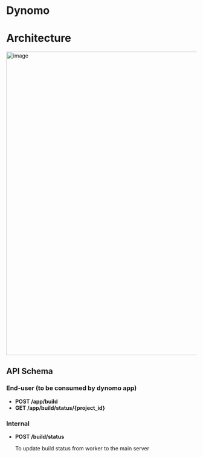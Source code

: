 # Dynomo

# Architecture 
<img width="802" alt="image" src="https://github.com/Dynomo-org/dynapgen/assets/7591715/64f0388f-1ebf-4e36-b10a-1b248079da22">


## API Schema
### End-user (to be consumed by dynomo app)
- **POST /app/build**
- **GET /app/build/status/{project_id}**

### Internal
- **POST /build/status**

  To update build status from worker to the main server
  
